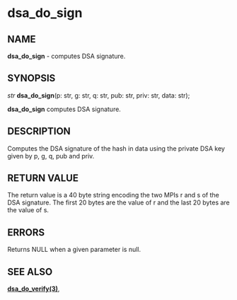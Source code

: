 # dsa_do_sign

## NAME

**dsa_do_sign** - computes DSA signature.

## SYNOPSIS

*str* **dsa_do_sign**(p: str, g: str, q: str, pub: str, priv: str, data: str);

**dsa_do_sign** computes DSA signature.

## DESCRIPTION

Computes the DSA signature of the hash in data using the private DSA key given by p, g, q, pub and priv. 


## RETURN VALUE
The return value is a 40 byte string encoding the two MPIs r and s of the DSA signature. The first 20 bytes are the value of r and the last 20 bytes are the value of s.

## ERRORS

Returns NULL when a given parameter is null.

## SEE ALSO

**[dsa_do_verify(3)](dsa_do_verify.md)**,
